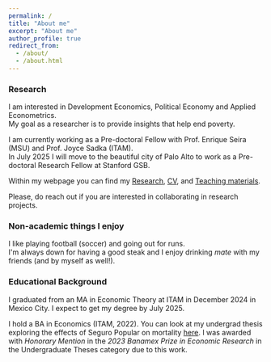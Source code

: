 ```yaml
---
permalink: /
title: "About me"
excerpt: "About me"
author_profile: true
redirect_from: 
  - /about/
  - /about.html
---
```


### Research

I am interested in Development Economics, Political Economy and Applied Econometrics.<br /> My goal as a researcher is to provide insights that help end poverty.

I am currently working as a Pre-doctoral Fellow with Prof. Enrique Seira (MSU) and Prof. Joyce Sadka (ITAM).<br /> In July 2025 I will move to the beautiful city of Palo Alto to work as a Pre-doctoral Research Fellow at Stanford GSB.

Within my webpage you can find my [Research](https://robertoglz.github.io/research), [CV](https://robertoglz.github.io/files/robertogonzalez_cv.pdf), and [Teaching materials](https://robertoglz.github.io/teaching).

Please, do reach out if you are interested in collaborating in research projects.

### Non-academic things I enjoy

I like playing football (soccer) and going out for runs.<br /> I'm always down for having a good steak and I enjoy drinking _mate_ with my friends (and by myself as well!). 

### Educational Background

I graduated from an MA in Economic Theory at ITAM in December 2024 in Mexico City. I expect to get my degree by July 2025. 

I hold a BA in Economics (ITAM, 2022). You can look at my undergrad thesis exploring the effects of Seguro Popular on mortality [here](https://robertoglz.github.io/files/tesis_BA_RobertoGonzalez.pdf). I was awarded with _Honorary Mention_ in the _2023 Banamex Prize in Economic Research_ in the Undergraduate Theses category due to this work.
